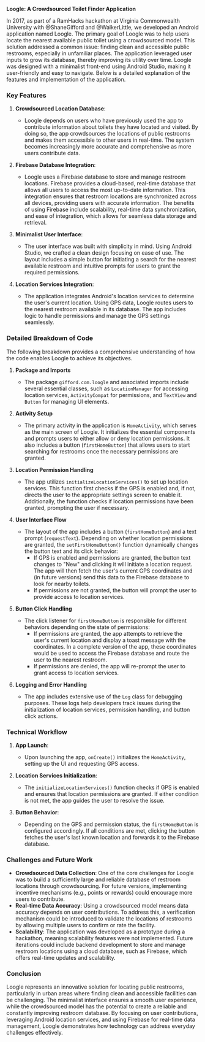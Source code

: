 **Loogle: A Crowdsourced Toilet Finder Application**

In 2017, as part of a RamHacks hackathon at Virginia Commonwealth University with @ShaneGifford and @WalkerLittle, we developed an Android application named Loogle. The primary goal of Loogle was to help users locate the nearest available public toilet using a crowdsourced model. This solution addressed a common issue: finding clean and accessible public restrooms, especially in unfamiliar places. The application leveraged user inputs to grow its database, thereby improving its utility over time. Loogle was designed with a minimalist front-end using Android Studio, making it user-friendly and easy to navigate. Below is a detailed explanation of the features and implementation of the application.

### **Key Features**

1. **Crowdsourced Location Database**:
   - Loogle depends on users who have previously used the app to contribute information about toilets they have located and visited. By doing so, the app crowdsources the locations of public restrooms and makes them accessible to other users in real-time. The system becomes increasingly more accurate and comprehensive as more users contribute data.

2. **Firebase Database Integration**:
   - Loogle uses a Firebase database to store and manage restroom locations. Firebase provides a cloud-based, real-time database that allows all users to access the most up-to-date information. This integration ensures that restroom locations are synchronized across all devices, providing users with accurate information. The benefits of using Firebase include scalability, real-time data synchronization, and ease of integration, which allows for seamless data storage and retrieval.

3. **Minimalist User Interface**:
   - The user interface was built with simplicity in mind. Using Android Studio, we crafted a clean design focusing on ease of use. The layout includes a simple button for initiating a search for the nearest available restroom and intuitive prompts for users to grant the required permissions.

4. **Location Services Integration**:
   - The application integrates Android's location services to determine the user's current location. Using GPS data, Loogle routes users to the nearest restroom available in its database. The app includes logic to handle permissions and manage the GPS settings seamlessly.

### **Detailed Breakdown of Code**

The following breakdown provides a comprehensive understanding of how the code enables Loogle to achieve its objectives.

1. **Package and Imports**
   - The package `gifford.com.loogle` and associated imports include several essential classes, such as `LocationManager` for accessing location services, `ActivityCompat` for permissions, and `TextView` and `Button` for managing UI elements.

2. **Activity Setup**
   - The primary activity in the application is `HomeActivity`, which serves as the main screen of Loogle. It initializes the essential components and prompts users to either allow or deny location permissions. It also includes a button (`firstHomeButton`) that allows users to start searching for restrooms once the necessary permissions are granted.

3. **Location Permission Handling**
   - The app utilizes `initializeLocationServices()` to set up location services. This function first checks if the GPS is enabled and, if not, directs the user to the appropriate settings screen to enable it. Additionally, the function checks if location permissions have been granted, prompting the user if necessary.

4. **User Interface Flow**
   - The layout of the app includes a button (`firstHomeButton`) and a text prompt (`requestText`). Depending on whether location permissions are granted, the `setFirstHomeButton()` function dynamically changes the button text and its click behavior:
     - If GPS is enabled and permissions are granted, the button text changes to "New" and clicking it will initiate a location request. The app will then fetch the user's current GPS coordinates and (in future versions) send this data to the Firebase database to look for nearby toilets.
     - If permissions are not granted, the button will prompt the user to provide access to location services.

5. **Button Click Handling**
   - The click listener for `firstHomeButton` is responsible for different behaviors depending on the state of permissions:
     - If permissions are granted, the app attempts to retrieve the user's current location and display a toast message with the coordinates. In a complete version of the app, these coordinates would be used to access the Firebase database and route the user to the nearest restroom.
     - If permissions are denied, the app will re-prompt the user to grant access to location services.

6. **Logging and Error Handling**
   - The app includes extensive use of the `Log` class for debugging purposes. These logs help developers track issues during the initialization of location services, permission handling, and button click actions.

### **Technical Workflow**

1. **App Launch**:
   - Upon launching the app, `onCreate()` initializes the `HomeActivity`, setting up the UI and requesting GPS access.

2. **Location Services Initialization**:
   - The `initializeLocationServices()` function checks if GPS is enabled and ensures that location permissions are granted. If either condition is not met, the app guides the user to resolve the issue.

3. **Button Behavior**:
   - Depending on the GPS and permission status, the `firstHomeButton` is configured accordingly. If all conditions are met, clicking the button fetches the user's last known location and forwards it to the Firebase database.

### **Challenges and Future Work**

- **Crowdsourced Data Collection**: One of the core challenges for Loogle was to build a sufficiently large and reliable database of restroom locations through crowdsourcing. For future versions, implementing incentive mechanisms (e.g., points or rewards) could encourage more users to contribute.
- **Real-time Data Accuracy**: Using a crowdsourced model means data accuracy depends on user contributions. To address this, a verification mechanism could be introduced to validate the locations of restrooms by allowing multiple users to confirm or rate the facility.
- **Scalability**: The application was developed as a prototype during a hackathon, meaning scalability features were not implemented. Future iterations could include backend development to store and manage restroom locations using a cloud database, such as Firebase, which offers real-time updates and scalability.

### **Conclusion**

Loogle represents an innovative solution for locating public restrooms, particularly in urban areas where finding clean and accessible facilities can be challenging. The minimalist interface ensures a smooth user experience, while the crowdsourced model has the potential to create a reliable and constantly improving restroom database. By focusing on user contributions, leveraging Android location services, and using Firebase for real-time data management, Loogle demonstrates how technology can address everyday challenges effectively.
